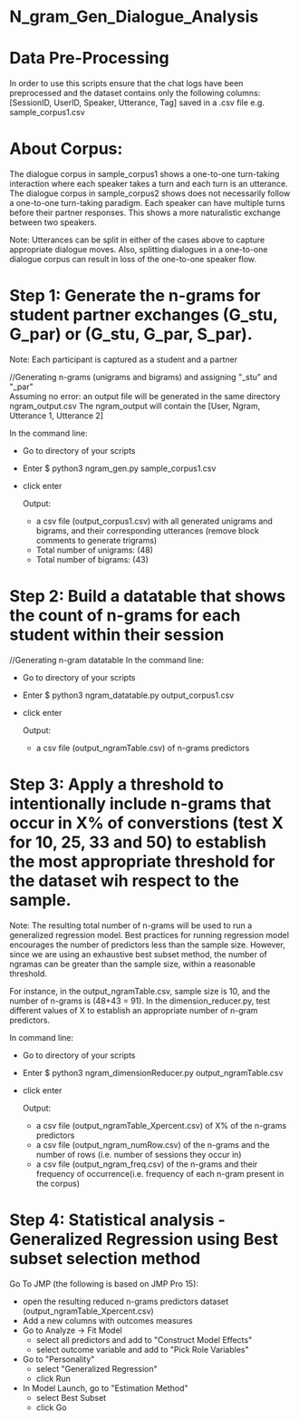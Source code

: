 # N_gram_Gen_Dialogue_Analysis

# Data Pre-Processing 
In order to use this scripts ensure that the chat logs have been preprocessed and the dataset contains only the following columns:
[SessionID, UserID, Speaker, Utterance, Tag] saved in a .csv file e.g. sample_corpus1.csv

# About Corpus:  
The dialogue corpus in sample_corpus1 shows a one-to-one turn-taking interaction where each speaker takes a turn and each turn is an utterance. 
The dialogue corpus in sample_corpus2 shows does not necessarily follow a one-to-one turn-taking paradigm. Each speaker can have multiple turns before their partner responses. This shows a more naturalistic exchange between two speakers. 

Note: Utterances can be split in either of the cases above to capture appropriate dialogue moves. Also, splitting dialogues in a one-to-one dialogue corpus can result in loss of the one-to-one speaker flow. 

# Step 1: Generate the n-grams for student partner exchanges (G_stu, G_par) or (G_stu, G_par, S_par).
Note: Each participant is captured as a student and a partner

//Generating n-grams (unigrams and bigrams) and assigning "_stu" and "_par"  
Assuming no error: an output file will be generated in the same directory ngram_output.csv
The ngram_output will contain the [User, Ngram, Utterance 1, Utterance 2]

In the command line: 
- Go to directory of your scripts
- Enter $ python3 ngram_gen.py sample_corpus1.csv
- click enter

    Output:
    - a csv file (output_corpus1.csv) with all generated unigrams and bigrams, and their corresponding utterances (remove block comments to generate trigrams)
    - Total number of unigrams: (48)
    - Total number of bigrams: (43)


# Step 2: Build a datatable that shows the count of n-grams for each student within their session

//Generating n-gram datatable
In the command line: 
- Go to directory of your scripts
- Enter $ python3 ngram_datatable.py output_corpus1.csv
- click enter 

    Output: 
    -  a csv file (output_ngramTable.csv) of n-grams predictors 

# Step 3: Apply a threshold to intentionally include n-grams that occur in X% of converstions (test X for 10, 25, 33 and 50) to establish the most appropriate threshold for the dataset wih respect to the sample. 
Note: The resulting total number of n-grams will be used to run a generalized regression model. Best practices for running regression model encourages the number of predictors less than the sample size. However, since we are using an exhaustive best subset method, the number of ngramas can be greater than the sample size, within a reasonable threshold.

For instance, in the output_ngramTable.csv, sample size is 10, and the number of n-grams is (48+43 = 91). 
In the dimension_reducer.py, test different values of X to establish an appropriate number of n-gram predictors.

In command line: 
- Go to directory of your scripts
- Enter $ python3 ngram_dimensionReducer.py output_ngramTable.csv
- click enter 

    Output: 
    - a csv file (output_ngramTable_Xpercent.csv) of X% of the n-grams predictors 
    - a csv file (output_ngram_numRow.csv) of the n-grams and the number of rows (i.e. number of sessions they occur in)
    - a csv file (output_ngram_freq.csv) of the n-grams and their frequency of occurrence(i.e. frequency of each n-gram present in the corpus)

# Step 4: Statistical analysis - Generalized Regression using Best subset selection method
Go To JMP (the following is based on JMP Pro 15): 
- open the resulting reduced n-grams predictors dataset (output_ngramTable_Xpercent.csv)
- Add a new columns with outcomes measures 
- Go to Analyze -> Fit Model
    - select all predictors and add to "Construct Model Effects"
    - select outcome variable and add to "Pick Role Variables" 
- Go to "Personality"
    - select "Generalized Regression" 
    - click Run
- In Model Launch, go to  "Estimation Method" 
    - select Best Subset
    - click Go 
